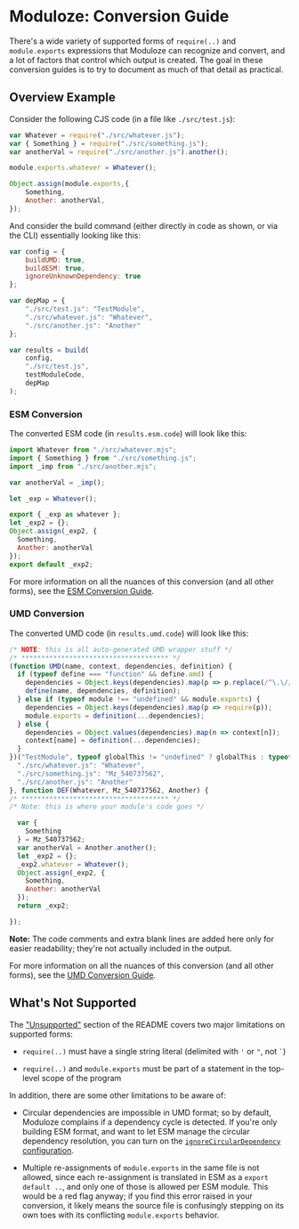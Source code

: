 # Moduloze: Conversion Guide

There's a wide variety of supported forms of `require(..)` and `module.exports` expressions that Moduloze can recognize and convert, and a lot of factors that control which output is created. The goal in these conversion guides is to try to document as much of that detail as practical.

## Overview Example

Consider the following CJS code (in a file like `./src/test.js`):

```js
var Whatever = require("./src/whatever.js");
var { Something } = require("./src/something.js");
var anotherVal = require("./src/another.js").another();

module.exports.whatever = Whatever();

Object.assign(module.exports,{
    Something,
    Another: anotherVal,
});
```

And consider the build command (either directly in code as shown, or via the CLI) essentially looking like this:

```js
var config = {
    buildUMD: true,
    buildESM: true,
    ignoreUnknownDependency: true
};

var depMap = {
    "./src/test.js": "TestModule",
    "./src/whatever.js": "Whatever",
    "./src/another.js": "Another"
};

var results = build(
    config,
    "./src/test.js",
    testModuleCode,
    depMap
);
```

### ESM Conversion

The converted ESM code (in `results.esm.code`) will look like this:

```js
import Whatever from "./src/whatever.mjs";
import { Something } from "./src/something.js";
import _imp from "./src/another.mjs";

var anotherVal = _imp();

let _exp = Whatever();

export { _exp as whatever };
let _exp2 = {};
Object.assign(_exp2, {
  Something,
  Another: anotherVal
});
export default _exp2;
```

For more information on all the nuances of this conversion (and all other forms), see the [ESM Conversion Guide](esm-conversion-guide.md).

### UMD Conversion

The converted UMD code (in `results.umd.code`) will look like this:

```js
/* NOTE: this is all auto-generated UMD wrapper stuff */
/* ************************************* */
(function UMD(name, context, dependencies, definition) {
  if (typeof define === "function" && define.amd) {
    dependencies = Object.keys(dependencies).map(p => p.replace(/^\.\//, ""));
    define(name, dependencies, definition);
  } else if (typeof module !== "undefined" && module.exports) {
    dependencies = Object.keys(dependencies).map(p => require(p));
    module.exports = definition(...dependencies);
  } else {
    dependencies = Object.values(dependencies).map(n => context[n]);
    context[name] = definition(...dependencies);
  }
})("TestModule", typeof globalThis != "undefined" ? globalThis : typeof global != "undefined" ? global : typeof window != "undefined" ? window : typeof self != "undefined" ? self : new Function("return this")(), {
  "./src/whatever.js": "Whatever",
  "./src/something.js": "Mz_540737562",
  "./src/another.js": "Another"
}, function DEF(Whatever, Mz_540737562, Another) {
/* ************************************* */
/* Note: this is where your module's code goes */

  var {
    Something
  } = Mz_540737562;
  var anotherVal = Another.another();
  let _exp2 = {};
  _exp2.whatever = Whatever();
  Object.assign(_exp2, {
    Something,
    Another: anotherVal
  });
  return _exp2;

});
```

**Note:** The code comments and extra blank lines are added here only for easier readability; they're not actually included in the output.

For more information on all the nuances of this conversion (and all other forms), see the [UMD Conversion Guide](umd-conversion-guide.md).

## What's Not Supported

The ["Unsupported"](README.md#unsupported) section of the README covers two major limitations on supported forms:

* `require(..)` must have a single string literal (delimited with `'` or `"`, not `` ` ``)

* `require(..)` and `module.exports` must be part of a statement in the top-level scope of the program

In addition, there are some other limitations to be aware of:

* Circular dependencies are impossible in UMD format; so by default, Moduloze complains if a dependency cycle is detected. If you're only building ESM format, and want to let ESM manage the circular dependency resolution, you can turn on the [`ignoreCircularDependency` configuration](README.md#configuration-settings).

* Multiple re-assignments of `module.exports` in the same file is not allowed, since each re-assignment is translated in ESM as a `export default ..`, and only one of those is allowed per ESM module. This would be a red flag anyway; if you find this error raised in your conversion, it likely means the source file is confusingly stepping on its own toes with its conflicting `module.exports` behavior.
